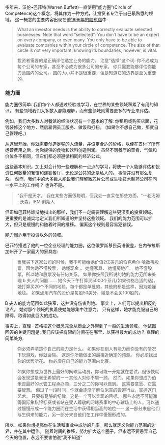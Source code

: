 
多年来，沃伦•巴菲特(Warren Buffett)一直使用"能力圈"(Circle of Competence)这个概念，将其作为一种方式，让投资者专注于自己最熟悉的领域。 这一概念的主要内容出现在他[1996年的股东信](http://www.berkshirehathaway.com/letters/1996.html)中:

>What an investor needs is the ability to correctly evaluate selected businesses. Note that word “selected”: You don’t have to be an expert on every company, or even many. You only have to be able to evaluate companies within your circle of competence. The size of that circle is not very important; knowing its boundaries, however, is vital.

>投资者需要的是正确评估选定业务的能力。 注意"选择"这个词: 你不必成为每个公司的专家，甚至不必成为很多公司的专家。 你只需要能够评估你能力范围内的公司。 圆的大小并不是很重要，但是知道它的边界是至关重要的。

### 能力圈
能力圈很简单: 我们每个人都通过经验或学习，在世界的某些领域积累了有用的知识。 有些领域我们大多数人都能理解，而有些领域则需要更多的专业来评估。

例如，我们大多数人对餐馆的经济状况有一个基本的了解: 你租用或购买店面，花钱装修这个地方，然后雇佣员工服务、做饭和打扫。 (如果你不想自己做，那就自己管理吧。)

从这里开始，你就需要创造足够的人流量，并设定合适的价格，以便在支付了所有运营费用之后，为你提供的食物和饮料创造利润。 虽然不同餐厅的菜肴、气氛和价位各不相同，但它们都必须遵循相同的经济公式。

这些基本知识，加上对会计的一些理解和一点点的学习，将使一个人能够评估和投资任何数量的餐馆和连锁餐厅，无论是公共的还是私人的。 事情并没有那么复杂。
然而，我们中的大多数人能说我们理解微芯片公司或生物技术制药公司在同一水平上的工作吗？ 也许不是。

>"我不是天才。 我在某些方面很聪明，但我会一直呆在那些方面。"--老汤姆 · 沃森，IBM 创始人

但正如巴菲特雄辩地指出的那样，我们不一定需要理解这些更深奥的投资领域。 更重要的是诚实地定义我们所知道的并坚持这些领域。 我们的能力范围可以扩大，但只是缓慢的和随着时间的推移。 偏离这个规则最容易犯错误。

能力圈适用于投资以外的领域。

巴菲特描述了他的一位企业经理的能力圈。这位俄罗斯移民英语很差，在内布拉斯加州开了一家最大的家具店:

>当我买下这家公司的时候，我不可能给她价值2亿美元的伯克希尔·哈撒韦股票，因为她不懂股票， 她懂现金。、她懂家具、 她懂房地产。 她不懂股票，所以她和股票没有任何关系。 如果你按照我所说的她的能力范围来处理 b 夫人的问题... ... 她今天下午打算买5000个茶几(如果价格合适的话)。 她打算买20个不同的地毯，每个都是单批的，其他的都是这样，因为她懂地毯。 如果通用汽车的股价是每股50美分，她是不会买100股的。

B 夫人的能力范围如此狭窄，这并没有伤害到她。 事实上，人们可以提出相反的论点。 她对那个领域的执着使她能够集中注意力。 只有这样，她才能克服自己的障碍，取得如此巨大的成功。

事实上，查理 · 芒格把这个概念完全从商业之外带到了一般的生活领域。 他试图回答的关键问题是: 我们应该把有限的时间花在哪里，以获得最大的成功？ 查理的简单处方:

>你必须弄清楚你自己的能力是什么。 如果你在别人有能力而你没有的情况下玩游戏，你就会输。 这是你所能做出的最接近确定的预测。 你必须找出你的优势所在。 你必须在自己的能力范围内比赛。

>如果你想成为世界上最好的网球运动员，你可能一开始就在尝试，但很快就会发现这是毫无希望的ーー其他人对你不屑一顾。 然而，如果你想成为伯米吉最好的水管工程承办商，三分之二的你可以做到。 这需要意愿、它需要智慧。 但过了一段时间，你就会逐渐了解伯米吉的管道行业，掌握这门艺术。 只要有足够的纪律，这是一个可以实现的目标。 那些永远不可能赢得国际象棋锦标赛或者站在受人尊敬的网球赛事的中心球场上的人，可以通过慢慢形成一个能力圈而在生活中获得相当高的地位---- 这一部分来自他们与生俱来的能力，另一部分来自他们在工作中慢慢形成的。

所以，如果你想提高你在生活和事业中成功的几率，那么就定义你能力范围的边界，并在其中运作。 随着时间的推移，努力扩大这个圈子，但永远不要愚弄自己今天的位置，永远不要害怕说"我不知道"
